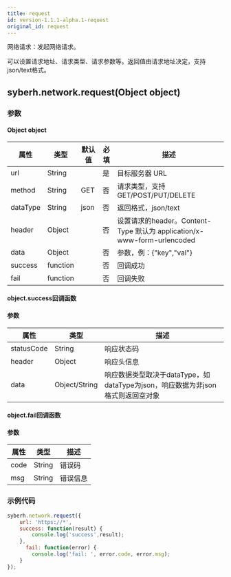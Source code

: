 ```yaml
---
title: request
id: version-1.1.1-alpha.1-request
original_id: request
---
```


网络请求：发起网络请求。

可以设置请求地址、请求类型、请求参数等。返回值由请求地址决定，支持json/text格式。

<!-- 支持`Promise` 使用。 -->


## syberh.network.request(Object object)
### 参数
#### Object object
| 属性     | 类型   | 默认值  |  必填 | 描述                         |
| ---------- | ------- | -------- | ---------------- | ----------------------------------
| url | String |  | 是| 目标服务器 URL |
| method | String | GET | 否 |请求类型，支持GET/POST/PUT/DELETE |
| dataType | String | json | 否 | 返回格式，json/text |
| header | Object | | 否 | 设置请求的header。Content-Type 默认为 application/x-www-form-urlencoded |
| data | Object | | 否 | 参数，例：{"key","val"} |
| success | function |  |  否     | 回调成功      |
| fail   | function |  |  否     | 回调失败      |


#### object.success回调函数
#### 参数
| 属性 | 类型  | 描述 |
| -- | -- | -- |
| statusCode | String | 响应状态码 |
| header | Object  | 响应头信息 |
| data | Object/String  | 响应数据类型取决于dataType，如dataType为json，响应数据为非json格式则返回空对象 |


#### object.fail回调函数
#### 参数
| 属性 | 类型  | 描述 |
| -- | -- | -- |
| code | String | 错误码 |
| msg | String  | 错误信息 |


### 示例代码

```javascript
syberh.network.request({
    url: 'https://*',
    success: function(result) {
        console.log('success',result);            
    },
      fail: function(error) {
        console.log('fail: ', error.code, error.msg);
    }
});
```

<!-- #### Promise
```javascript
syberh.network.request({
        url: 'https://*',
    }).then(function(result) {
        console.log('success',result); 
    }).catch(function(error) {
        console.log('fail: ', error.code, error.msg);
    });
``` -->

